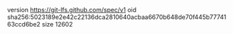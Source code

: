 version https://git-lfs.github.com/spec/v1
oid sha256:5023189e2e42c22136dca2810640acbaa6670b648de70f445b7774163ccd6be2
size 12602
